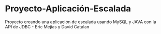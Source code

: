 # Proyecto-Aplicación-Escalada
Proyecto creando una aplicación de escalada usando MySQL y JAVA con la API de JDBC - Eric Mejias y David Catalan
